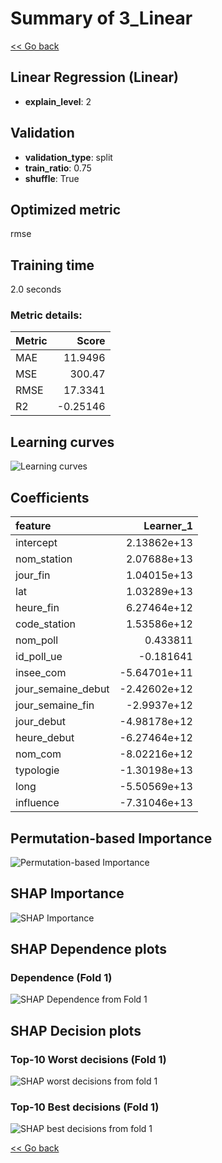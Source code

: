 # Summary of 3_Linear

[<< Go back](../README.md)


## Linear Regression (Linear)
- **explain_level**: 2

## Validation
 - **validation_type**: split
 - **train_ratio**: 0.75
 - **shuffle**: True

## Optimized metric
rmse

## Training time

2.0 seconds

### Metric details:
| Metric   |     Score |
|:---------|----------:|
| MAE      |  11.9496  |
| MSE      | 300.47    |
| RMSE     |  17.3341  |
| R2       |  -0.25146 |



## Learning curves
![Learning curves](learning_curves.png)

## Coefficients
| feature            |    Learner_1 |
|:-------------------|-------------:|
| intercept          |  2.13862e+13 |
| nom_station        |  2.07688e+13 |
| jour_fin           |  1.04015e+13 |
| lat                |  1.03289e+13 |
| heure_fin          |  6.27464e+12 |
| code_station       |  1.53586e+12 |
| nom_poll           |  0.433811    |
| id_poll_ue         | -0.181641    |
| insee_com          | -5.64701e+11 |
| jour_semaine_debut | -2.42602e+12 |
| jour_semaine_fin   | -2.9937e+12  |
| jour_debut         | -4.98178e+12 |
| heure_debut        | -6.27464e+12 |
| nom_com            | -8.02216e+12 |
| typologie          | -1.30198e+13 |
| long               | -5.50569e+13 |
| influence          | -7.31046e+13 |


## Permutation-based Importance
![Permutation-based Importance](permutation_importance.png)

## SHAP Importance
![SHAP Importance](shap_importance.png)

## SHAP Dependence plots

### Dependence (Fold 1)
![SHAP Dependence from Fold 1](learner_fold_0_shap_dependence.png)

## SHAP Decision plots

### Top-10 Worst decisions (Fold 1)
![SHAP worst decisions from fold 1](learner_fold_0_shap_worst_decisions.png)
### Top-10 Best decisions (Fold 1)
![SHAP best decisions from fold 1](learner_fold_0_shap_best_decisions.png)

[<< Go back](../README.md)
